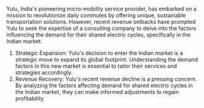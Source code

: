 Yulu, India's pioneering micro-mobility service provider, has embarked on a mission to
revolutionize daily commutes by offering unique, sustainable transportation solutions.
However, recent revenue setbacks have prompted Yulu to seek the expertise of a consulting
company to delve into the factors influencing the demand for their shared electric cycles,
specifically in the Indian market.

1. Strategic Expansion: Yulu's decision to enter the Indian market is a strategic move to
expand its global footprint. Understanding the demand factors in this new market is
essential to tailor their services and strategies accordingly.
2. Revenue Recovery: Yulu's recent revenue decline is a pressing concern. By analyzing the
factors affecting demand for shared electric cycles in the Indian market, they can make
informed adjustments to regain profitability

